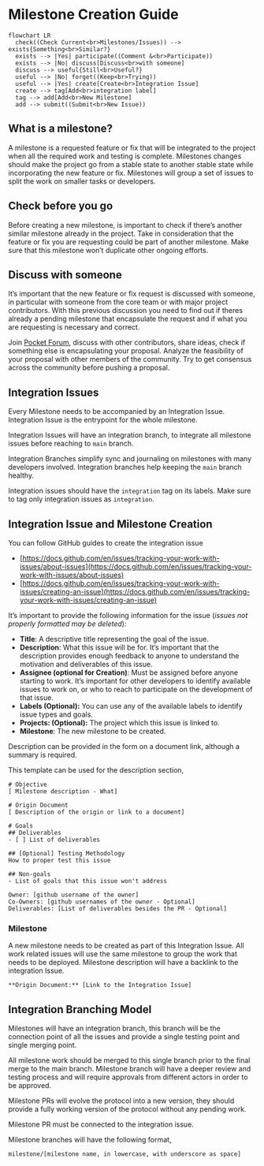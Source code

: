 # Milestone Creation Guide

```mermaid
flowchart LR
  check((Check Current<br>Milestones/Issues)) --> exists{Something<br>Similar?}
  exists --> |Yes| participate((Comment &<br>Participate))
  exists --> |No| discuss[Discuss<br>with someone]
  discuss --> useful{Still<br>Useful?}
  useful --> |No| forget((Keep<br>Trying))
  useful --> |Yes| create[Create<br>Integration Issue]
  create --> tag[Add<br>integration label]
  tag --> add[Add<br>New Milestone]
  add --> submit((Submit<br>New Issue))
```

## What is a milestone?

A milestone is a requested feature or fix that will be integrated to the project when all the required work and testing is complete. Milestones changes should make the project go from a stable state to another stable state while incorporating the new feature or fix. Milestones will group a set of issues to split the work on smaller tasks or developers.

## Check before you go

Before creating a new milestone, is important to check if there’s another similar milestone already in the project. Take in consideration that the feature or fix you are requesting could be part of another milestone. Make sure that this milestone won’t duplicate other ongoing efforts.

## Discuss with someone

It’s important that the new feature or fix request is discussed with someone, in particular with someone from the core team or with major project contributors. With this previous discussion you need to find out if theres already a pending milestone that encapsulate the request and if what you are requesting is necessary and correct.

Join [Pocket Forum](https://forum.pokt.network/), discuss with other contributors, share ideas, check if something else is encapsulating your proposal. Analyze the feasibility of your proposal with other members of the community. Try to get consensus across the community before pushing a proposal.

## Integration Issues

Every Milestone needs to be accompanied by an Integration Issue. Integration Issue is the entrypoint for the whole milestone.

Integration Issues will have an integration branch, to integrate all milestone issues before reaching to `main` branch.

Integration Branches simplify sync and journaling on milestones with many developers involved. Integration branches help keeping the `main` branch healthy.

Integration issues should have the `integration` tag on its labels. Make sure to tag only integration issues as `integration`.

## Integration Issue and Milestone Creation

You can follow GitHub guides to create the integration issue

* [https://docs.github.com/en/issues/tracking-your-work-with-issues/about-issues](https://docs.github.com/en/issues/tracking-your-work-with-issues/about-issues)
* [https://docs.github.com/en/issues/tracking-your-work-with-issues/creating-an-issue](https://docs.github.com/en/issues/tracking-your-work-with-issues/creating-an-issue)


It’s important to provide the following information for the issue (_issues not properly formatted may be deleted_):

- **Title**: A descriptive title representing the goal of the issue.
- **Description**: What this issue will be for. It’s important that the description provides enough feedback to anyone to understand the motivation and deliverables of this issue.
- **Assignee (optional for Creation)**: Must be assigned before anyone starting to work. It’s important for other developers to identify available issues to work on, or who to reach to participate on the development of that issue.
- **Labels (Optional):** You can use any of the available labels to identify issue types and goals.
- **Projects: (Optional):** The project which this issue is linked to.
- **Milestone**: The new milestone to be created.

Description can be provided in the form on a document link, although a summary is required.

This template can be used for the description section,

```
# Objective
[ Milestone description - What]

# Origin Document
[ Description of the origin or link to a document]

# Goals
## Deliverables
- [ ] List of deliverables

## [Optional] Testing Methodology
How to proper test this issue

## Non-goals
- List of goals that this issue won't address

Owner: [github username of the owner]
Co-Owners: [github usernames of the owner - Optional]
Deliverables: [List of deliverables besides the PR - Optional]
```

### Milestone

A new milestone needs to be created as part of this Integration Issue. All work related issues will use the same milestone to group the work that needs to be deployed. Milestone description will have a backlink to the integration Issue.

```
**Origin Document:** [Link to the Integration Issue]
```

## Integration Branching Model

Milestones will have an integration branch, this branch will be the connection point of all the issues and provide a single testing point and single merging point.

All milestone work should be merged to this single branch prior to the final merge to the main branch. Milestone branch will have a deeper review and testing process and will require approvals from different actors in order to be approved.

Milestone PRs will evolve the protocol into a new version, they should provide a fully working version of the protocol without any pending work.

Milestone PR must be connected to the integration issue.

Milestone branches will have the following format,

`milestone/[milestone name, in lowercase, with underscore as space]`

